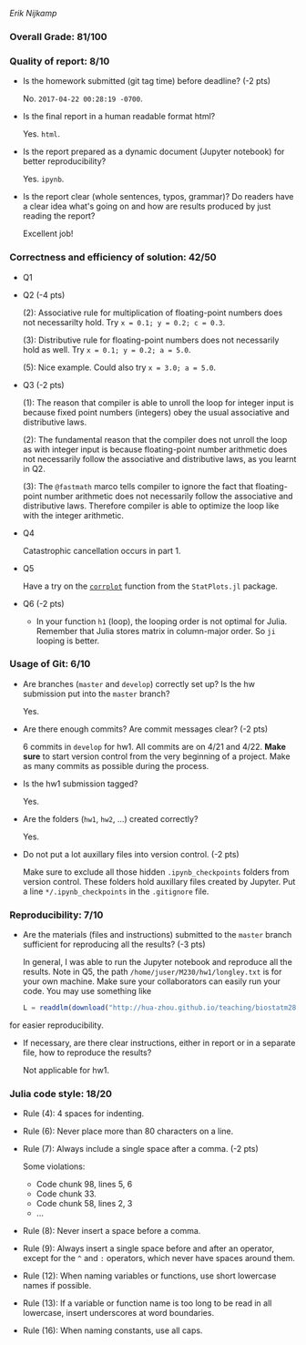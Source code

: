 *Erik Nijkamp*

### Overall Grade: 81/100

### Quality of report: 8/10

* Is the homework submitted (git tag time) before deadline? (-2 pts) 

	No. `2017-04-22 00:28:19 -0700`.

* Is the final report in a human readable format html? 

	Yes. `html`.

* Is the report prepared as a dynamic document (Jupyter notebook) for better reproducibility? 

	Yes. `ipynb`.

* Is the report clear (whole sentences, typos, grammar)? Do readers have a clear idea what's going on and how are results produced by just reading the report? 

	Excellent job!

 
### Correctness and efficiency of solution: 42/50 

* Q1

* Q2 (-4 pts) 

	(2): 
	Associative rule for multiplication of floating-point numbers does not necessarilty hold. Try `x = 0.1; y = 0.2; c = 0.3`.   
	
	(3): 
	Distributive rule for floating-point numbers does not necessarily hold as well. Try `x = 0.1; y = 0.2; a = 5.0`.  
	

	(5):
	Nice example. Could also try `x = 3.0; a = 5.0`.
	
* Q3 (-2 pts) 
 
 	(1): The reason that compiler is able to unroll the loop for integer input is because fixed point numbers (integers) obey the usual associative and distributive laws.
 
	(2): The fundamental reason that the compiler does not unroll the loop as with integer input is because floating-point number arithmetic does not necessarily follow the associative and distributive laws, as you learnt in Q2. 
	
	(3): The `@fastmath` marco tells compiler to ignore the fact that floating-point number arithmetic does not necessarily follow the associative and distributive laws. Therefore compiler is able to optimize the loop like with the integer arithmetic.

* Q4	

	Catastrophic cancellation occurs in part 1. 

* Q5
	
	Have a try on the [`corrplot`](https://github.com/JuliaPlots/StatPlots.jl#corrplot-and-cornerplot) function from the `StatPlots.jl` package. 

	
* Q6 (-2 pts)

	- In your function `h1` (loop), the looping order is not optimal for Julia. Remember that Julia stores matrix in column-major order. So `ji` looping is better.  
	
### Usage of Git: 6/10

* Are branches (`master` and `develop`) correctly set up? Is the hw submission put into the `master` branch?

	Yes.

* Are there enough commits? Are commit messages clear? (-2 pts) 

	6 commits in `develop` for hw1. All commits are on 4/21 and 4/22.
**Make sure** to start version control from the very beginning of a project. Make as many commits as possible during the process. 


* Is the hw1 submission tagged?

	Yes.

* Are the folders (`hw1`, `hw2`, ...) created correctly? 

	Yes.


* Do not put a lot auxillary files into version control.  (-2 pts)  

	Make sure to exclude all those hidden `.ipynb_checkpoints` folders from version control. These folders hold auxillary files created by Jupyter. Put a line `*/.ipynb_checkpoints` in the `.gitignore` file.
	
### Reproducibility: 7/10

* Are the materials (files and instructions) submitted to the `master` branch sufficient for reproducing all the results?  (-3 pts) 

	In general, I was able to run the Jupyter notebook and reproduce all the results. Note in Q5, the path `/home/juser/M230/hw1/longley.txt` is for your own machine. Make sure your collaborators can easily run your code. You may use something like
	
	```julia
	L = readdlm(download("http://hua-zhou.github.io/teaching/biostatm280-2017spring/hw/longley.txt"))
	```
for easier reproducibility. 

* If necessary, are there clear instructions, either in report or in a separate file, how to reproduce the results?  

	Not applicable for hw1.

### Julia code style: 18/20

* Rule (4): 4 spaces for indenting.

* Rule (6): Never place more than 80 characters on a line.

* Rule (7): Always include a single space after a comma. (-2 pts)

	Some violations:   
	- Code chunk 98, lines 5, 6
	- Code chunk 33. 
	- Code chunk 58, lines 2, 3
	- ...

* Rule (8):  Never insert a space before a comma.

* Rule (9): Always insert a single space before and after an operator, except for the `^` and `:` operators, which never have spaces around them. 

* Rule (12): When naming variables or functions, use short lowercase names if possible.

* Rule (13): If a variable or function name is too long to be read in all lowercase, insert underscores at word boundaries.

* Rule (16): When naming constants, use all caps.
